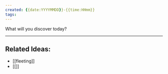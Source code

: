 ```yaml
---
created: {{date:YYYYMMDD}}-{{time:HHmm}}
tags:
---
```


What will you discover today?

---
## Related Ideas:
* [[fleeting]]
* [[]]